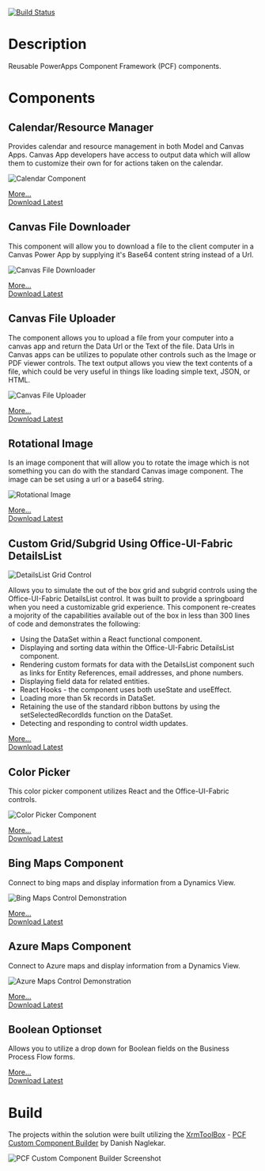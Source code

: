 [![Build Status](https://dev.azure.com/rickwilson/GitHub-rwilson504/_apis/build/status/rwilson504.PCFControls?branchName=master)](https://dev.azure.com/rickwilson/GitHub-rwilson504/_build/latest?definitionId=5&branchName=master)

# Description
Reusable PowerApps Component Framework (PCF) components.

# Components

## Calendar/Resource Manager

Provides calendar and resource management in both Model and Canvas Apps.  Canvas App developers have access to output data which will allow them to customize their own for for actions taken on the calendar.

![Calendar Component](./Calendar/images/calendarcontrol.gif)

[More...](./Calendar/README.md)  
[Download Latest](https://github.com/rwilson504/PCFControls/releases/latest/download/CalendarControl_managed.zip)

## Canvas File Downloader
This component will allow you to download a file to the client computer in a Canvas Power App by supplying it's Base64 content string instead of a Url.

![Canvas File Downloader](./CanvasFileDownloader/images/CanvasFileDownloader.png)

[More...](./CanvasFileDownloader/README.md)  
[Download Latest](https://github.com/rwilson504/PCFControls/releases/latest/download/CanvasFileDownloaderControl_managed.zip)

## Canvas File Uploader
The component allows you to upload a file from your computer into a canvas app and return the Data Url or the Text of the file.  Data Urls in Canvas apps can be utilizes to populate other controls such as the Image or PDF viewer controls.  The text output allows you view the text contents of a file, which could be very useful in things like loading simple text, JSON, or HTML.

![Canvas File Uploader](./CanvasFileUploader/images/CanvasFileUploader.gif)

[More...](./CanvasFileUploader/README.md)  
[Download Latest](https://github.com/rwilson504/PCFControls/releases/latest/download/CanvasFileUploaderComponent_managed.zip)

## Rotational Image
Is an image component that will allow you to rotate the image which is not something you can do with the standard Canvas image component.  The image can be set using a url or a base64 string.   

![Rotational Image](./RotationalImage/images/RotationalImage.gif)

[More...](./CanvasFileUploader/README.md)  
[Download Latest](https://github.com/rwilson504/PCFControls/releases/latest/download/RotationalImageComponent_managed.zip)

## Custom Grid/Subgrid Using Office-UI-Fabric DetailsList

![DetailsList Grid Control](https://github.com/rwilson504/Blogger/blob/master/Office-Fabric-UI-DetailsList-PCF/office-fabric-ui-detailslist.gif?raw=true)

Allows you to simulate the out of the box grid and subgrid controls using the Office-UI-Fabric DetailsList control.  It was built to provide a springboard when you need a customizable grid experience.  This component re-creates a mojority of the capabilities available out of the box in less than 300 lines of code and demonstrates the following: 

* Using the DataSet within a React functional component.
* Displaying and sorting data within the Office-UI-Fabric DetailsList component.
* Rendering custom formats for data with the DetailsList component such as links for Entity References, email addresses, and phone numbers.
* Displaying field data for related entities.
* React Hooks - the component uses both useState and useEffect.
* Loading more than 5k records in DataSet.
* Retaining the use of the standard ribbon buttons by using the setSelectedRecordIds function on the DataSet.
* Detecting and responding to control width updates.

[More...](./DetailListGrid/README.md)  
[Download Latest](https://github.com/rwilson504/PCFControls/releases/latest/download/DetailListGridControl_managed.zip)

## Color Picker
This color picker component utilizes React and the Office-UI-Fabric controls.

![Color Picker Component](https://1.bp.blogspot.com/-DRZqFJPS1e8/XbtAv9zhLZI/AAAAAAABN1Y/Qt5eoWhmTBcW3tplwsLL2plE1bAOmQDGwCLcBGAsYHQ/s1600/PCFColorPicker.gif)

[More...](./ColorPicker/README.md)  
[Download Latest](https://github.com/rwilson504/PCFControls/releases/latest/download/ColorPicker_managed.zip)

## Bing Maps Component
Connect to bing maps and display information from a Dynamics View.

![Bing Maps Control Demonstration](https://github.com/rwilson504/Blogger/blob/master/Bing-Maps-Control/images/bing-maps-control.gif?raw=true)

[More...](./BingMapsGrid/README.md)  
[Download Latest](https://github.com/rwilson504/PCFControls/releases/latest/download/BingMapsGridControl_managed.zip)

## Azure Maps Component
Connect to Azure maps and display information from a Dynamics View.

![Azure Maps Control Demonstration](https://github.com/rwilson504/Blogger/blob/master/Azure-Maps-Control/images/azuremapcontrol.gif?raw=true?raw=true)

[More...](./AzureMapsGrid/README.md)  
[Download Latest](https://github.com/rwilson504/PCFControls/releases/latest/download/AzureMapsGridControl_managed.zip)

## Boolean Optionset
Allows you to utilize a drop down for Boolean fields on the Business Process Flow forms.

[More...](./BooleanOptionset/README.md)  
[Download Latest](https://github.com/rwilson504/PCFControls/releases/latest/download/BooleanOptionsetControl_managed.zip)

# Build
The projects within the solution were built utilizing the [XrmToolBox](https://www.xrmtoolbox.com/) - [PCF Custom Component Builder](https://www.xrmtoolbox.com/plugins/Maverick.PCF.Builder/) by Danish Naglekar.

![PCF Custom Component Builder Screenshot](https://1.bp.blogspot.com/-7r7bRCF23zQ/Xbw7y67L0MI/AAAAAAABN1w/Z5kGoAFduPccyEEULiSDAVLUsdqhZNpcgCLcBGAsYHQ/s640/XrmToolBoxPCFCustomControlBuilder.png)
